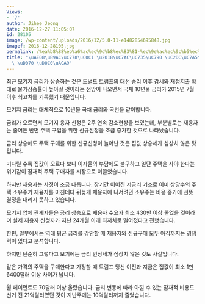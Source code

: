 ```yaml
---
Views:
- '7'
author: Jihee Jeong
date: 2016-12-27 11:05:07
id: 28105
image: /wp-content/uploads/2016/12/5.0-11-e1482854695848.jpg
imagef: 2016-12-28105.jpg
permalink: /%ea%b8%88%eb%a6%ac%ec%9d%b8%ec%83%81-%ec%9e%ac%ec%9c%b5%ec%9e%90-%ec%8b%9c%ec%9e%a5%ec%97%90-%ed%81%b0-%ed%83%80%ea%b2%a9/
title: "\uAE08\uB9AC\uC778\uC0C1 \u2018\uC7AC\uC735\uC790 \uC2DC\uC7A5\u2019\uC5D0\
  \ \uD070 \uD0C0\uACA9"
---
```


최근 모기지 금리가 상승하는 것은 도널드 트럼프의 대선 승리 이후 감세와 재정지출 확대로 물가상승률이 높아질 것이라는 전망이 나오면서 국채 10년물 금리가 2015년 7월 이후 최고치를 기록했기 때문입니다.

모기지 금리는 대체적으로 10년물 국채 금리와 곡선을 같이합니다.

금리가 오르면서 모기지 융자 신청은 2주 연속 감소현상을 보였는데, 부분별로는 재융자는 줄어든 반면 주택 구입을 위한 신규신청을 조금 증가한 것으로 나타났습니다.

금리 상승에도 주택 구매를 위한 신규신청이 늘어난 것은 집값 상승세가 심상치 않은 탓입니다.

기다릴 수록 집값이 오르다 보니 이자율의 부담에도 불구하고 일단 주택을 사야 한다는 위기감이 잠재적 주택 구매자를 시장으로 이끌었습니다.

하지만 재융자는 사정이 조금 다릅니다. 장기간 이어진 저금리 기조로 이미 상당수의 주택 소유주가 재융자를 마친데다 뒤늦게 재융자에 나서려던 소유주는 비용 증가에 선뜻 결정을 내리지 못하고 있습니다.

모기지 업체 관계자들은 금리 상승으로 재융자 수요가 최소 430만 이상 줄었을 것이라며 실제 재융자 신청자가 지난 24개월 이래 최저치로 떨어졌다고 전했습니다.

한편, 일부에서는 역대 평균 금리를 감안할 때 재융자와 신규구매 모두 아직까지는 경쟁력이 있다고 분석합니다.

하지만 단순히 그렇다고 보기에는 금리 인상세가 심상치 않은 것도 사실입니다.

같은 가격의 주택을 구매한다고 가정할 때 트럼프 당선 이전과 지금은 집값이 최소 1만6400달러 이상 차이가 납니다.

월 페이먼트도 70달러 이상 올랐습니다. 금리 변동에 따라 아낄 수 있는 잠재적 비용도 선거 전 21억달러였던 것이 지난주에는 10억달러까지 줄었습니다.
